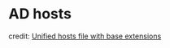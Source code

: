 # AD hosts
credit: [Unified hosts file with base extensions](https://github.com/StevenBlack/hosts#list-of-all-hosts-file-variants)

